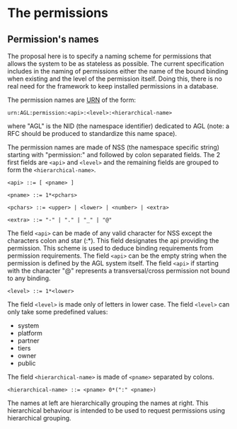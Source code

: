 The permissions
===============


Permission's names
------------------

The proposal here is to specify a naming scheme for permissions
that allows the system to be as stateless as possible. The current
specification includes in the naming of permissions either
the name of the bound binding when existing and the level of the
permission itself. Doing this, there is no real need for the
framework to keep installed permissions in a database.

The permission names are [URN][URN] of the form:

	urn:AGL:permission:<api>:<level>:<hierarchical-name>

where "AGL" is the NID (the namespace identifier) dedicated to
AGL (note: a RFC should be produced to standardize this name space).

The permission names are made of NSS (the namespace specific string)
starting with "permission:" and followed by colon separated
fields. The 2 first fields are `<api>` and `<level>` and the remaining
fields are grouped to form the `<hierarchical-name>`.

	<api> ::= [ <pname> ]

	<pname> ::= 1*<pchars>

	<pchars> ::= <upper> | <lower> | <number> | <extra>

	<extra> ::= "-" | "." | "_" | "@"

The field `<api>` can be made of any valid character for NSS except
the characters colon and star (:*). This field designates the api
providing the permission. This scheme is used to deduce binding requirements
from permission requirements. The field `<api>` can be the empty
string when the permission is defined by the AGL system itself.
The field `<api>` if starting with the character "@" represents
a transversal/cross permission not bound to any binding.

	<level> ::= 1*<lower>

The field `<level>` is made only of letters in lower case.
The field `<level>` can only take some predefined values:

 - system
 - platform
 - partner
 - tiers
 - owner
 - public

The field `<hierarchical-name>` is made of `<pname>` separated
by colons.

	<hierarchical-name> ::= <pname> 0*(":" <pname>)

The names at left are hierarchically grouping the
names at right. This hierarchical behaviour is intended to
be used to request permissions using hierarchical grouping.


[URN]: https://tools.ietf.org/rfc/rfc2141.txt "RFC 2141: URN Syntax"

